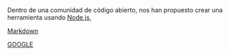 Dentro de una comunidad de código abierto, nos han propuesto crear una
herramienta usando [Node.js](https://nodejs.org/), 


[Markdown](https://es.wikipedia.org/wiki/Markdown) 



[GOOGLE](https://www.google.com)